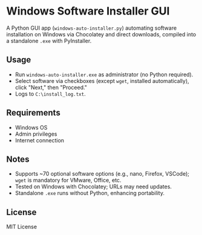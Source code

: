 # Windows Software Installer GUI
A Python GUI app (`windows-auto-installer.py`) automating software installation on Windows via Chocolatey and direct downloads, compiled into a standalone `.exe` with PyInstaller.

## Usage
- Run `windows-auto-installer.exe` as administrator (no Python required).
- Select software via checkboxes (except `wget`, installed automatically), click "Next," then "Proceed."
- Logs to `C:\install_log.txt`.

## Requirements
- Windows OS
- Admin privileges
- Internet connection

## Notes
- Supports ~70 optional software options (e.g., nano, Firefox, VSCode); `wget` is mandatory for VMware, Office, etc.
- Tested on Windows with Chocolatey; URLs may need updates.
- Standalone `.exe` runs without Python, enhancing portability.


## License
MIT License
